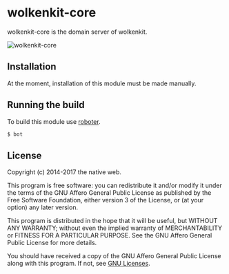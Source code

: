 # wolkenkit-core

wolkenkit-core is the domain server of wolkenkit.

![wolkenkit-core](https://github.com/thenativeweb/wolkenkit-core/raw/master/images/logo.jpg "wolkenkit-core")

## Installation

At the moment, installation of this module must be made manually.

## Running the build

To build this module use [roboter](https://www.npmjs.com/package/roboter).

```bash
$ bot
```

## License

Copyright (c) 2014-2017 the native web.

This program is free software: you can redistribute it and/or modify it under the terms of the GNU Affero General Public License as published by the Free Software Foundation, either version 3 of the License, or (at your option) any later version.

This program is distributed in the hope that it will be useful, but WITHOUT ANY WARRANTY; without even the implied warranty of MERCHANTABILITY or FITNESS FOR A PARTICULAR PURPOSE. See the GNU Affero General Public License for more details.

You should have received a copy of the GNU Affero General Public License along with this program. If not, see [GNU Licenses](http://www.gnu.org/licenses/).
